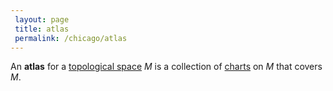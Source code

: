 ```yaml
---
 layout: page
 title: atlas
 permalink: /chicago/atlas
---
```

An **atlas** for a [topological space](https://defsmath.github.io/DefsMath/topological_space) $M$ is a collection of [charts](https://defsmath.github.io/DefsMath/chart) on $M$ that covers $M$.